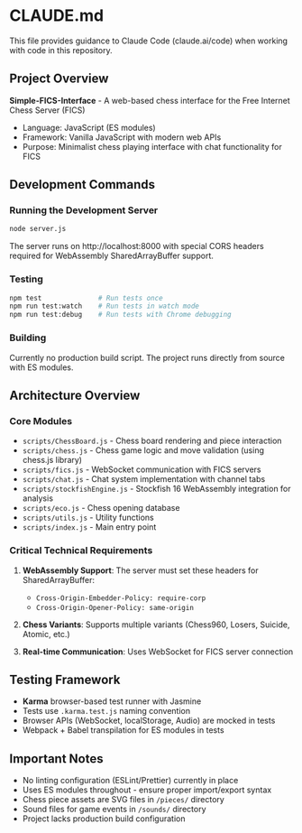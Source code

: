 # CLAUDE.md

This file provides guidance to Claude Code (claude.ai/code) when working with code in this repository.

## Project Overview

**Simple-FICS-Interface** - A web-based chess interface for the Free Internet Chess Server (FICS)
- Language: JavaScript (ES modules)
- Framework: Vanilla JavaScript with modern web APIs
- Purpose: Minimalist chess playing interface with chat functionality for FICS

## Development Commands

### Running the Development Server
```bash
node server.js
```
The server runs on http://localhost:8000 with special CORS headers required for WebAssembly SharedArrayBuffer support.

### Testing
```bash
npm test              # Run tests once
npm run test:watch    # Run tests in watch mode
npm run test:debug    # Run tests with Chrome debugging
```

### Building
Currently no production build script. The project runs directly from source with ES modules.

## Architecture Overview

### Core Modules
- `scripts/ChessBoard.js` - Chess board rendering and piece interaction
- `scripts/chess.js` - Chess game logic and move validation (using chess.js library)
- `scripts/fics.js` - WebSocket communication with FICS servers
- `scripts/chat.js` - Chat system implementation with channel tabs
- `scripts/stockfishEngine.js` - Stockfish 16 WebAssembly integration for analysis
- `scripts/eco.js` - Chess opening database
- `scripts/utils.js` - Utility functions
- `scripts/index.js` - Main entry point

### Critical Technical Requirements

1. **WebAssembly Support**: The server must set these headers for SharedArrayBuffer:
   - `Cross-Origin-Embedder-Policy: require-corp`
   - `Cross-Origin-Opener-Policy: same-origin`

2. **Chess Variants**: Supports multiple variants (Chess960, Losers, Suicide, Atomic, etc.)

3. **Real-time Communication**: Uses WebSocket for FICS server connection

## Testing Framework

- **Karma** browser-based test runner with Jasmine
- Tests use `.karma.test.js` naming convention
- Browser APIs (WebSocket, localStorage, Audio) are mocked in tests
- Webpack + Babel transpilation for ES modules in tests

## Important Notes

- No linting configuration (ESLint/Prettier) currently in place
- Uses ES modules throughout - ensure proper import/export syntax
- Chess piece assets are SVG files in `/pieces/` directory
- Sound files for game events in `/sounds/` directory
- Project lacks production build configuration